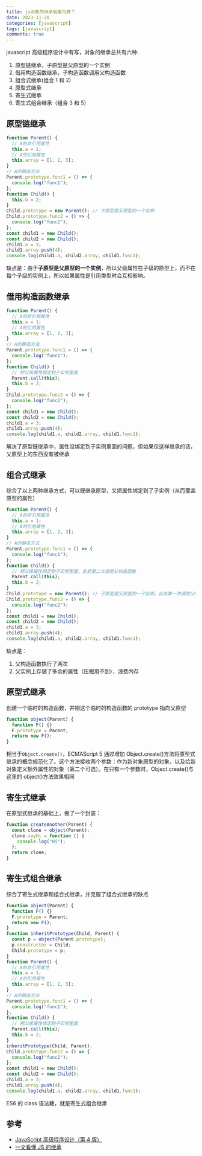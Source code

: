 ```yaml
---
title: js对象的继承有哪几种？
date: 2023-11-20
categories: [javascript]
tags: [javascript]
comments: true
---
```


javascript 高级程序设计中有写，对象的继承总共有六种:

1. 原型链继承，子原型是父原型的一个实例
2. 借用构造函数继承，子构造函数调用父构造函数
3. 组合式继承(组合 1 和 2)
4. 原型式继承
5. 寄生式继承
6. 寄生式组合继承（组合 3 和 5）

## 原型链继承

```javascript
function Parent() {
  // A的非引用属性
  this.a = 1;
  // A的引用属性
  this.array = [1, 2, 3];
}
// A的静态方法
Parent.prototype.func1 = () => {
  console.log("func1");
};
function Child() {
  this.b = 2;
}
Child.prototype = new Parent(); // 子原型是父原型的一个实例
Child.prototype.func2 = () => {
  console.log("func2");
};
const child1 = new Child();
const child2 = new Child();
child1.a = 3;
child1.array.push(4);
console.log(child1.a, child2.array, child1.func1);
```

缺点是：由于**子原型是父原型的一个实例**，所以父级属性在子级的原型上，而不在每个子级的实例上，所以如果属性是引用类型时会互相影响。

## 借用构造函数继承

```javascript
function Parent() {
  // A的非引用属性
  this.a = 1;
  // A的引用属性
  this.array = [1, 2, 3];
}
// A的静态方法
Parent.prototype.func1 = () => {
  console.log("func1");
};
function Child() {
  // 把父级属性绑定到子实例里面
  Parent.call(this);
  this.b = 2;
}
Child.prototype.func2 = () => {
  console.log("func2");
};
const child1 = new Child();
const child2 = new Child();
child1.a = 3;
child1.array.push(4);
console.log(child1.a, child2.array, child1.func1);
```

解决了原型链继承中，属性没绑定到子实例里面的问题，但如果仅这样继承的话，父原型上的东西没有被继承

## 组合式继承

综合了以上两种继承方式，可以既继承原型，又把属性绑定到了子实例（从而覆盖原型的属性）

```javascript
function Parent() {
  // A的非引用属性
  this.a = 1;
  // A的引用属性
  this.array = [1, 2, 3];
}
// A的静态方法
Parent.prototype.func1 = () => {
  console.log("func1");
};
function Child() {
  // 把父级属性绑定到子实例里面，此处第二次调用父构造函数
  Parent.call(this);
  this.b = 2;
}
Child.prototype = new Parent(); // 子原型是父原型的一个实例，此处第一次调用父构造函数
Child.prototype.func2 = () => {
  console.log("func2");
};
const child1 = new Child();
const child2 = new Child();
child1.a = 3;
child1.array.push(4);
console.log(child1.a, child2.array, child1.func1);
```

缺点是：

1. 父构造函数执行了两次
2. 父实例上存储了多余的属性（压根用不到），浪费内存

## 原型式继承

创建一个临时的构造函数，并把这个临时的构造函数的 prototype 指向父原型

```javascript
function object(Parent) {
  function F() {}
  F.prototype = Parent;
  return new F();
}
```

相当于`Object.create()`，ECMAScript 5 通过增加 Object.create()方法将原型式继承的概念规范化了。这个方法接收两个参数：作为新对象原型的对象，以及给新对象定义额外属性的对象（第二个可选）。在只有一个参数时，Object.create()与这里的 object()方法效果相同

## 寄生式继承

在原型式继承的基础上，做了一个封装：

```javascript
function createAnother(Parent) {
  const clone = object(Parent);
  clone.sayHi = function () {
    console.log("Hi");
  };
  return clone;
}
```

## 寄生式组合继承

综合了寄生式继承和组合式继承，并克服了组合式继承的缺点

```javascript
function object(Parent) {
  function F() {}
  F.prototype = Parent;
  return new F();
}
function inheritPrototype(Child, Parent) {
  const p = object(Parent.prototype);
  p.constructor = Child;
  Child.prototype = p;
}
function Parent() {
  // A的非引用属性
  this.a = 1;
  // A的引用属性
  this.array = [1, 2, 3];
}
// A的静态方法
Parent.prototype.func1 = () => {
  console.log("func1");
};
function Child() {
  // 把父级属性绑定到子实例里面
  Parent.call(this);
  this.b = 2;
}
inheritPrototype(Child, Parent);
Child.prototype.func2 = () => {
  console.log("func2");
};
const child1 = new Child();
const child2 = new Child();
child1.a = 3;
child1.array.push(4);
console.log(child1.a, child2.array, child1.func1);
```

ES6 的 class 语法糖，就是寄生式组合继承

## 参考

- [JavaScript 高级程序设计（第 4 版）](https://book.douban.com/subject/35175321/)
- [一文看懂 JS 的继承](https://www.freecodecamp.org/chinese/news/inheritance-in-js/)
